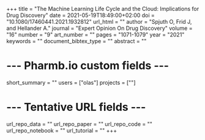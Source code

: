 +++
title = "The Machine Learning Life Cycle and the Cloud: Implications for Drug Discovery"
date = 2021-05-19T18:49:00+02:00
doi = "10.1080/17460441.2021.1932812"
url_html = ""
author = "Spjuth O, Frid J, and Hellander A."
journal = "Expert Opinion On Drug Discovery"
volume = "16"
number = "9"
art_number = ""
pages = "1071-1079"
year = "2021"
keywords = ""
document_bibtex_type = ""
abstract = ""
# --- Pharmb.io custom fields ---
short_summary = ""
users = ["olas"]
projects = [""]
# --- Tentative URL fields ---
url_repo_data = ""
url_repo_paper = ""
url_repo_code = ""
url_repo_notebook = ""
url_tutorial = ""
+++
